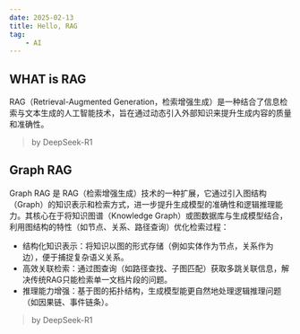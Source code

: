 ```yaml
---
date: 2025-02-13
title: Hello, RAG
tag:
    - AI
---
```


## WHAT is RAG

RAG（Retrieval-Augmented Generation，检索增强生成）是一种结合了信息检索与文本生成的人工智能技术，旨在通过动态引入外部知识来提升生成内容的质量和准确性。

> by DeepSeek-R1

## Graph RAG

Graph RAG 是 RAG（检索增强生成）技术的一种扩展，它通过引入图结构（Graph）的知识表示和检索方式，进一步提升生成模型的准确性和逻辑推理能力。其核心在于将知识图谱（Knowledge Graph）或图数据库与生成模型结合，利用图结构的特性（如节点、关系、路径查询）优化检索过程：

- 结构化知识表示：将知识以图的形式存储（例如实体作为节点，关系作为边），便于捕捉复杂语义关系。
- 高效关联检索：通过图查询（如路径查找、子图匹配）获取多跳关联信息，解决传统RAG只能检索单一文档片段的问题。 
- 推理能力增强：基于图的拓扑结构，生成模型能更自然地处理逻辑推理问题（如因果链、事件链条）。

> by DeepSeek-R1